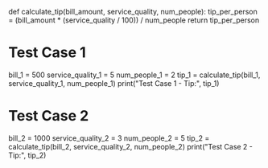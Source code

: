 def calculate_tip(bill_amount, service_quality, num_people):
    tip_per_person = (bill_amount * (service_quality / 100)) / num_people
    return tip_per_person

# Test Case 1
bill_1 = 500
service_quality_1 = 5
num_people_1 = 2
tip_1 = calculate_tip(bill_1, service_quality_1, num_people_1)
print("Test Case 1 - Tip:", tip_1)

# Test Case 2
bill_2 = 1000
service_quality_2 = 3
num_people_2 = 5
tip_2 = calculate_tip(bill_2, service_quality_2, num_people_2)
print("Test Case 2 - Tip:", tip_2)

